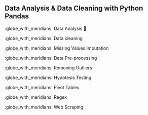 ## Data Analysis & Data Cleaning with Python Pandas

<p>:globe_with_meridians: Data Analysis 🧐 </p>
<p>:globe_with_meridians: Data cleaning</p>
<p>:globe_with_meridians: Missing Values Imputation</p>
<p>:globe_with_meridians: Data Pre-processing</p>
<p>:globe_with_meridians: Removing Outliers</p>
<p>:globe_with_meridians: Hypotesis Testing</p>
<p>:globe_with_meridians: Pivot Tables</p>
<p>:globe_with_meridians: Regex</p>
<p>:globe_with_meridians: Web Scraping</p>

